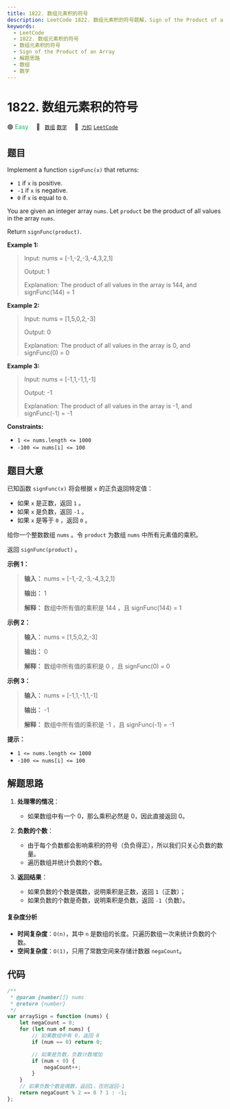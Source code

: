 ```yaml
---
title: 1822. 数组元素积的符号
description: LeetCode 1822. 数组元素积的符号题解，Sign of the Product of an Array，包含解题思路、复杂度分析以及完整的 JavaScript 代码实现。
keywords:
  - LeetCode
  - 1822. 数组元素积的符号
  - 数组元素积的符号
  - Sign of the Product of an Array
  - 解题思路
  - 数组
  - 数学
---
```


# 1822. 数组元素积的符号

🟢 <font color=#15bd66>Easy</font>&emsp; 🔖&ensp; [`数组`](/tag/array.md) [`数学`](/tag/math.md)&emsp; 🔗&ensp;[`力扣`](https://leetcode.cn/problems/sign-of-the-product-of-an-array) [`LeetCode`](https://leetcode.com/problems/sign-of-the-product-of-an-array)

## 题目

Implement a function `signFunc(x)` that returns:

- `1` if `x` is positive.
- `-1` if `x` is negative.
- `0` if `x` is equal to `0`.

You are given an integer array `nums`. Let `product` be the product of all
values in the array `nums`.

Return `signFunc(product)`.

**Example 1:**

> Input: nums = [-1,-2,-3,-4,3,2,1]
>
> Output: 1
>
> Explanation: The product of all values in the array is 144, and signFunc(144) = 1

**Example 2:**

> Input: nums = [1,5,0,2,-3]
>
> Output: 0
>
> Explanation: The product of all values in the array is 0, and signFunc(0) = 0

**Example 3:**

> Input: nums = [-1,1,-1,1,-1]
>
> Output: -1
>
> Explanation: The product of all values in the array is -1, and signFunc(-1) = -1

**Constraints:**

- `1 <= nums.length <= 1000`
- `-100 <= nums[i] <= 100`

## 题目大意

已知函数 `signFunc(x)` 将会根据 `x` 的正负返回特定值：

- 如果 `x` 是正数，返回 `1` 。
- 如果 `x` 是负数，返回 `-1` 。
- 如果 `x` 是等于 `0` ，返回 `0` 。

给你一个整数数组 `nums` 。令 `product` 为数组 `nums` 中所有元素值的乘积。

返回 `signFunc(product)` 。

**示例 1：**

> **输入：** nums = [-1,-2,-3,-4,3,2,1]
>
> **输出：** 1
>
> **解释：** 数组中所有值的乘积是 144 ，且 signFunc(144) = 1

**示例 2：**

> **输入：** nums = [1,5,0,2,-3]
>
> **输出：** 0
>
> **解释：** 数组中所有值的乘积是 0 ，且 signFunc(0) = 0

**示例 3：**

> **输入：** nums = [-1,1,-1,1,-1]
>
> **输出：** -1
>
> **解释：** 数组中所有值的乘积是 -1 ，且 signFunc(-1) = -1

**提示：**

- `1 <= nums.length <= 1000`
- `-100 <= nums[i] <= 100`

## 解题思路

1. **处理零的情况**：
   - 如果数组中有一个 0，那么乘积必然是 0，因此直接返回 0。
2. **负数的个数**：

   - 由于每个负数都会影响乘积的符号（负负得正），所以我们只关心负数的数量。
   - 遍历数组并统计负数的个数。

3. **返回结果**：
   - 如果负数的个数是偶数，说明乘积是正数，返回 `1`（正数）；
   - 如果负数的个数是奇数，说明乘积是负数，返回 `-1`（负数）。

#### 复杂度分析

- **时间复杂度**：`O(n)`，其中 `n` 是数组的长度。只遍历数组一次来统计负数的个数。
- **空间复杂度**：`O(1)`，只用了常数空间来存储计数器 `negaCount`。

## 代码

```javascript
/**
 * @param {number[]} nums
 * @return {number}
 */
var arraySign = function (nums) {
	let negaCount = 0;
	for (let num of nums) {
		// 如果数组中有 0，返回 0
		if (num == 0) return 0;

		// 如果是负数，负数计数增加
		if (num < 0) {
			negaCount++;
		}
	}
	// 如果负数个数是偶数，返回1，否则返回-1
	return negaCount % 2 == 0 ? 1 : -1;
};
```
